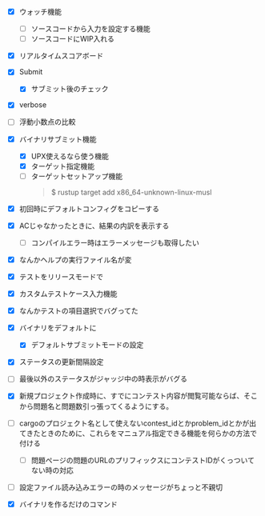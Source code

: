 - [x] ウォッチ機能
    - [ ] ソースコードから入力を設定する機能
    - [ ] ソースコードにWIP入れる

- [x] リアルタイムスコアボード

- [x] Submit
    - [x] サブミット後のチェック

- [x] verbose

- [ ] 浮動小数点の比較

- [x] バイナリサブミット機能
    - [x] UPX使えるなら使う機能
    - [x] ターゲット指定機能
    - [ ] ターゲットセットアップ機能
        > $ rustup target add x86_64-unknown-linux-musl

- [x] 初回時にデフォルトコンフィグをコピーする

- [x] ACじゃなかったときに、結果の内訳を表示する
    - [ ] コンパイルエラー時はエラーメッセージも取得したい

- [x] なんかヘルプの実行ファイル名が変

- [x] テストをリリースモードで
- [x] カスタムテストケース入力機能

- [x] なんかテストの項目選択でバグってた

- [x] バイナリをデフォルトに
    - [x] デフォルトサブミットモードの設定

- [x] ステータスの更新間隔設定

- [ ] 最後以外のステータスがジャッジ中の時表示がバグる

- [x] 新規プロジェクト作成時に、すでにコンテスト内容が閲覧可能ならば、そこから問題名と問題数引っ張ってくるようにする。

- [ ] cargoのプロジェクト名として使えないcontest_idとかproblem_idとかが出てきたときのために、これらをマニュアル指定できる機能を何らかの方法で付ける
    - [ ] 問題ページの問題のURLのプリフィックスにコンテストIDがくっついてない時の対応

- [ ] 設定ファイル読み込みエラーの時のメッセージがちょっと不親切

- [x] バイナリを作るだけのコマンド
